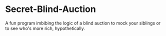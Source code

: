 # Secret-Blind-Auction
A fun program imbibing the logic of a blind auction to mock your siblings or to see who's more rich, hypothetically.
